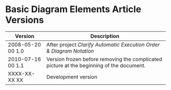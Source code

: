 ﻿Basic Diagram Elements Article Versions
=======================================

| Version            | Description                                                                              |
|--------------------|------------------------------------------------------------------------------------------|
| 2008-05-20 00  1.0 | After project *Clarify Automatic Execution Order & Diagram Notation*                     |
| 2010-07-16 00  1.1 | Version frozen before removing the complicated picture at the beginning of the document. |
| XXXX-XX-XX XX      | Development version                                                                      |

